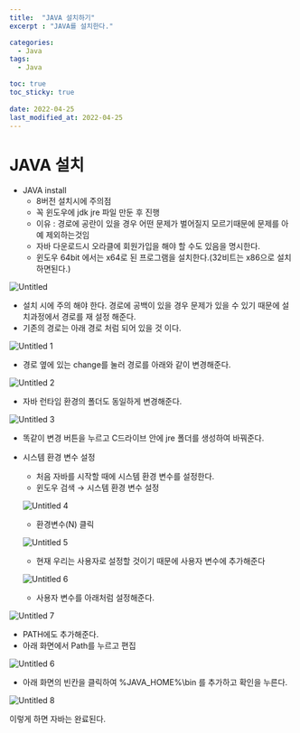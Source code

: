 ```yaml
---
title:  "JAVA 설치하기"
excerpt : "JAVA를 설치한다."

categories:
  - Java
tags:
  - Java

toc: true
toc_sticky: true
 
date: 2022-04-25
last_modified_at: 2022-04-25
---
```


# JAVA 설치

- JAVA install
    - 8버전 설치시에 주의점
    - 꼭 윈도우에 jdk jre 파일 만둔 후 진행
    - 이유 : 경로에 공란이 있을 경우 어떤 문제가 벌어질지 모르기때문에 문제를 아예 제외하는것임
    - 자바 다운로드시 오라클에 회원가입을 해야 할 수도 있음을 명시한다.
    - 윈도우 64bit 에서는 x64로 된 프로그램을 설치한다.(32비트는 x86으로 설치하면된다.)

![Untitled](https://user-images.githubusercontent.com/101306770/165013777-929e9017-6c5d-4edc-821e-2790a274f636.png)


- 설치 시에 주의 해야 한다. 경로에 공백이 있을 경우 문제가 있을 수 있기 때문에 설치과정에서 경로를 재 설정 해준다.
- 기존의 경로는 아래 경로 처럼 되어 있을 것 이다.

![Untitled 1](https://user-images.githubusercontent.com/101306770/165013816-a52892b9-911b-42ce-830b-e68a0df43bac.png)


- 경로 옆에 있는 change를 눌러 경로를 아래와 같이 변경해준다.

![Untitled 2](https://user-images.githubusercontent.com/101306770/165023390-f6b0d249-037c-4971-a599-6027afcad7b8.png)


- 자바 런타임 환경의 폴더도 동일하게 변경해준다.

![Untitled 3](https://user-images.githubusercontent.com/101306770/165023444-588c9782-f7a5-4b03-8d85-59c514bed9bd.png)


- 똑같이 변경 버튼을 누르고 C드라이브 안에  jre 폴더를 생성하여 바꿔준다.
- 시스템 환경 변수 설정
    - 처음 자바를 시작할 때에 시스템 환경 변수를 설정한다.
    - 윈도우 검색 → 시스템 환경 변수 설정
    
    ![Untitled 4](https://user-images.githubusercontent.com/101306770/165023475-d29c89fd-d85f-4222-b3b4-fbfbd169d266.png)
    - 환경변수(N) 클릭
    
    ![Untitled 5](https://user-images.githubusercontent.com/101306770/165023495-0bdcb74e-892a-41e7-bc2e-d0fce04a9787.png)

    - 현재 우리는 사용자로 설정할 것이기 때문에 사용자 변수에 추가해준다
    
    ![Untitled 6](https://user-images.githubusercontent.com/101306770/165023538-23fc2c21-994b-4112-a7ac-a5327ce24a75.png)
    
    - 사용자 변수를 아래처럼 설정해준다.


![Untitled 7](https://user-images.githubusercontent.com/101306770/165023547-ef16a499-513d-415f-8a30-c1111f6769e5.png)

- PATH에도 추가해준다.
- 아래 화면에서 Path를 누르고 편집

![Untitled 6](https://user-images.githubusercontent.com/101306770/165023538-23fc2c21-994b-4112-a7ac-a5327ce24a75.png)

- 아래 화면의 빈칸을 클릭하여  %JAVA_HOME%\bin 를 추가하고 확인을 누른다.

![Untitled 8](https://user-images.githubusercontent.com/101306770/165023550-322367f3-9cc0-4e52-a791-69666a21a6b5.png)

이렇게 하면 자바는 완료된다.